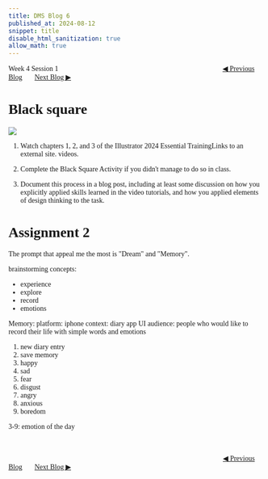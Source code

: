 ```yaml
---
title: DMS Blog 6
published_at: 2024-08-12
snippet: title
disable_html_sanitization: true
allow_math: true
---
```

<font face="Times New Roman">
Week 4 Session 1
<a href="https://d20502-d-dms1-blog-38.deno.dev/fifth-blog-post" class="button" style="margin-left:23em">◀︎ Previous Blog</a>&nbsp;&nbsp;&nbsp;&nbsp;&nbsp;&nbsp;
<a href="https://d20502-d-dms1-blog-38.deno.dev/seventh-blog-post" class="button">Next Blog ▶︎</a>

# Black square

![](240812/1.png)

1. Watch chapters 1, 2, and 3 of the Illustrator 2024 Essential TrainingLinks to an external site. videos.

2. Complete the Black Square Activity if you didn't manage to do so in class. 

3. Document this process in a blog post, including at least some discussion on how you explicitly applied skills learned in the video tutorials, and how you applied elements of design thinking to the task.

# Assignment 2

The prompt that appeal me the most is "Dream" and "Memory".

brainstorming concepts:
- experience
- explore
- record
- emotions

Memory:
platform: iphone
context: diary app UI
audience: people who would like to record their life with simple words and emotions
1. new diary entry
2. save memory
3. happy
4. sad
5. fear
6. disgust
7. angry
8. anxious
9. boredom

3-9: emotion of the day 



<br></br>
<a href="https://d20502-d-dms1-blog-38.deno.dev/fifth-blog-post" class="button" style="margin-left:30.35em">◀︎ Previous Blog</a>&nbsp;&nbsp;&nbsp;&nbsp;&nbsp;&nbsp;
<a href="https://d20502-d-dms1-blog-38.deno.dev/seventh-blog-post" class="button">Next Blog ▶︎</a>
</font>